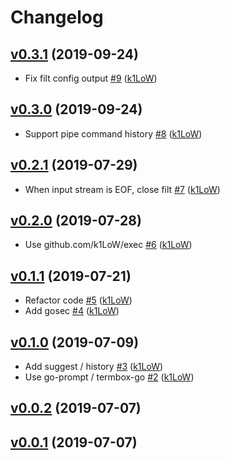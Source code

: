 # Changelog

## [v0.3.1](https://github.com/k1LoW/filt/compare/v0.3.0...v0.3.1) (2019-09-24)

* Fix filt config output [#9](https://github.com/k1LoW/filt/pull/9) ([k1LoW](https://github.com/k1LoW))

## [v0.3.0](https://github.com/k1LoW/filt/compare/v0.2.1...v0.3.0) (2019-09-24)

* Support pipe command history [#8](https://github.com/k1LoW/filt/pull/8) ([k1LoW](https://github.com/k1LoW))

## [v0.2.1](https://github.com/k1LoW/filt/compare/v0.2.0...v0.2.1) (2019-07-29)

* When input stream is EOF, close filt [#7](https://github.com/k1LoW/filt/pull/7) ([k1LoW](https://github.com/k1LoW))

## [v0.2.0](https://github.com/k1LoW/filt/compare/v0.1.1...v0.2.0) (2019-07-28)

* Use github.com/k1LoW/exec [#6](https://github.com/k1LoW/filt/pull/6) ([k1LoW](https://github.com/k1LoW))

## [v0.1.1](https://github.com/k1LoW/filt/compare/v0.1.0...v0.1.1) (2019-07-21)

* Refactor code [#5](https://github.com/k1LoW/filt/pull/5) ([k1LoW](https://github.com/k1LoW))
* Add gosec [#4](https://github.com/k1LoW/filt/pull/4) ([k1LoW](https://github.com/k1LoW))

## [v0.1.0](https://github.com/k1LoW/filt/compare/v0.0.2...v0.1.0) (2019-07-09)

* Add suggest / history [#3](https://github.com/k1LoW/filt/pull/3) ([k1LoW](https://github.com/k1LoW))
* Use go-prompt / termbox-go [#2](https://github.com/k1LoW/filt/pull/2) ([k1LoW](https://github.com/k1LoW))

## [v0.0.2](https://github.com/k1LoW/filt/compare/v0.0.1...v0.0.2) (2019-07-07)


## [v0.0.1](https://github.com/k1LoW/filt/compare/6cae102eadbb...v0.0.1) (2019-07-07)
